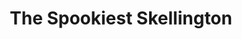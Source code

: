 ---
number: 1
title: The Spookiest Skellington
description: The first episode features the story of a young American doctor and a run in with the SPOOKIEST SKELLINGTON, featuring Huey Lewis &amp; The News
link-mp3: http://feeds.soundcloud.com/stream/174786690-radio4scotland-podghast-spooktacular-ep1-the-spookiest-skellington.mp3
duration: 00:06:19
byte-length: 15159544
pub-date: Fri, 31 Oct 2014 22:58:34 GMT
soundcloud-id: 174786690
---